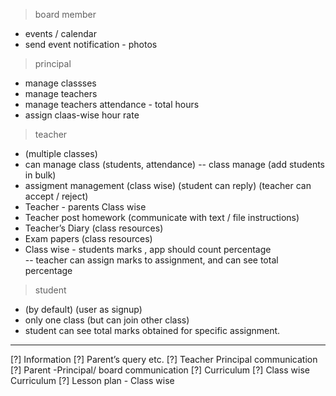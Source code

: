 > board member
- events / calendar
- send event notification - photos

> principal
- manage classses
- manage teachers
- manage teachers attendance - total hours
- assign claas-wise hour rate

> teacher
- (multiple classes)
- can manage class (students, attendance)
-- class manage (add students in bulk)
- assigment management (class wise) (student can reply) (teacher can accept / reject)
- Teacher - parents Class wise 
- Teacher post homework (communicate with text / file instructions)
- Teacher’s Diary  (class resources)
- Exam papers (class resources)
- Class wise - students marks , app should count percentage  
-- teacher can assign marks to assignment, and can see total percentage

> student
- (by default) (user as signup)
- only one class (but can join other class)
- student can see total marks obtained for specific assignment.

---------------------

[?] Information 
[?] Parent’s query etc.
[?] Teacher Principal communication
[?] Parent -Principal/ board communication 
[?] Curriculum
[?] Class wise Curriculum
[?] Lesson plan - Class wise
